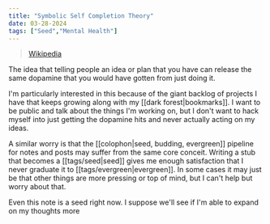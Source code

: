 ```yaml
---
title: "Symbolic Self Completion Theory"
date: 03-28-2024
tags: ["Seed","Mental Health"]
---
```


> [Wikipedia](https://en.wikipedia.org/wiki/Symbolic_self-completion_theory)

The idea that telling people an idea or plan that you have can release the same
dopamine that you would have gotten from just doing it. 

I'm particularly interested in this because of the giant backlog of projects I
have that keeps growing along with my [[dark forest|bookmarks]]. I want to be
public and talk about the things I'm working on, but I don't want to hack myself
into just getting the dopamine hits and never actually acting on my ideas. 

A similar worry is that the [[colophon|seed, budding, evergreen]] pipeline for
notes and posts may suffer from the same core conceit. Writing a stub that
becomes a [[tags/seed|seed]] gives me enough satisfaction that I never graduate it to
[[tags/evergreen|evergreen]]. In some cases it may just be that other things are
more pressing or top of mind, but I can't help but worry about that. 

Even this note is a seed right now. I suppose we'll see if I'm able to expand on
my thoughts more


